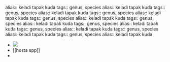 alias:: keladi tapak kuda
tags:: genus, species
alias:: keladi tapak kuda
tags:: genus, species
alias:: keladi tapak kuda
tags:: genus, species
alias:: keladi tapak kuda
tags:: genus, species
alias:: keladi tapak kuda
tags:: genus, species
alias:: keladi tapak kuda
tags:: genus, species
alias:: keladi tapak kuda
tags:: genus, species
alias:: keladi tapak kuda
tags:: genus, species
alias:: keladi tapak kuda
tags:: genus, species
alias:: keladi tapak kuda

- ![](https://peach-geographical-bat-397.mypinata.cloud/ipfs/QmTkus6qKLixuKHzdnDME2rCqfK4fdzUg2tMJ3Kd2n8Wja)
- [[hosta spp]]
-